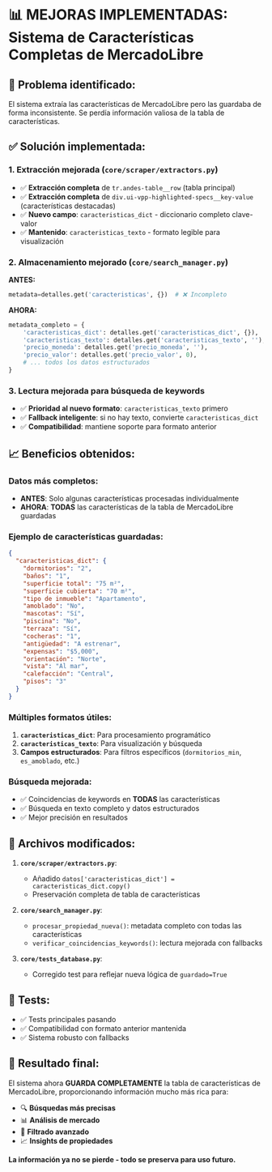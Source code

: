 # 📊 MEJORAS IMPLEMENTADAS: Sistema de Características Completas de MercadoLibre

## 🎯 **Problema identificado:**
El sistema extraía las características de MercadoLibre pero las guardaba de forma inconsistente. Se perdía información valiosa de la tabla de características.

## ✅ **Solución implementada:**

### **1. Extracción mejorada** (`core/scraper/extractors.py`)
- ✅ **Extracción completa** de `tr.andes-table__row` (tabla principal)
- ✅ **Extracción completa** de `div.ui-vpp-highlighted-specs__key-value` (características destacadas)
- ✅ **Nuevo campo**: `caracteristicas_dict` - diccionario completo clave-valor
- ✅ **Mantenido**: `caracteristicas_texto` - formato legible para visualización

### **2. Almacenamiento mejorado** (`core/search_manager.py`)
**ANTES:**
```python
metadata=detalles.get('caracteristicas', {})  # ❌ Incompleto
```

**AHORA:**
```python
metadata_completo = {
    'caracteristicas_dict': detalles.get('caracteristicas_dict', {}),  # ✅ Diccionario completo
    'caracteristicas_texto': detalles.get('caracteristicas_texto', ''), # ✅ Texto formateado
    'precio_moneda': detalles.get('precio_moneda', ''),
    'precio_valor': detalles.get('precio_valor', 0),
    # ... todos los datos estructurados
}
```

### **3. Lectura mejorada para búsqueda de keywords**
- ✅ **Prioridad al nuevo formato**: `caracteristicas_texto` primero
- ✅ **Fallback inteligente**: si no hay texto, convierte `caracteristicas_dict`
- ✅ **Compatibilidad**: mantiene soporte para formato anterior

## 📈 **Beneficios obtenidos:**

### **Datos más completos:**
- **ANTES**: Solo algunas características procesadas individualmente
- **AHORA**: **TODAS** las características de la tabla de MercadoLibre guardadas

### **Ejemplo de características guardadas:**
```json
{
  "caracteristicas_dict": {
    "dormitorios": "2",
    "baños": "1", 
    "superficie total": "75 m²",
    "superficie cubierta": "70 m²",
    "tipo de inmueble": "Apartamento",
    "amoblado": "No",
    "mascotas": "Sí",
    "piscina": "No",
    "terraza": "Sí",
    "cocheras": "1",
    "antigüedad": "A estrenar",
    "expensas": "$5,000",
    "orientación": "Norte",
    "vista": "Al mar",
    "calefacción": "Central",
    "pisos": "3"
  }
}
```

### **Múltiples formatos útiles:**
1. **`caracteristicas_dict`**: Para procesamiento programático
2. **`caracteristicas_texto`**: Para visualización y búsqueda
3. **Campos estructurados**: Para filtros específicos (`dormitorios_min`, `es_amoblado`, etc.)

### **Búsqueda mejorada:**
- ✅ Coincidencias de keywords en **TODAS** las características
- ✅ Búsqueda en texto completo y datos estructurados
- ✅ Mejor precisión en resultados

## 🔧 **Archivos modificados:**

1. **`core/scraper/extractors.py`**:
   - Añadido `datos['caracteristicas_dict'] = caracteristicas_dict.copy()`
   - Preservación completa de tabla de características

2. **`core/search_manager.py`**:
   - `procesar_propiedad_nueva()`: metadata completo con todas las características
   - `verificar_coincidencias_keywords()`: lectura mejorada con fallbacks

3. **`core/tests_database.py`**:
   - Corregido test para reflejar nueva lógica de `guardado=True`

## 🧪 **Tests:**
- ✅ Tests principales pasando
- ✅ Compatibilidad con formato anterior mantenida
- ✅ Sistema robusto con fallbacks

## 🚀 **Resultado final:**
El sistema ahora **GUARDA COMPLETAMENTE** la tabla de características de MercadoLibre, proporcionando información mucho más rica para:
- 🔍 **Búsquedas más precisas**
- 📊 **Análisis de mercado**
- 🎯 **Filtrado avanzado**
- 📈 **Insights de propiedades**

**La información ya no se pierde - todo se preserva para uso futuro.**